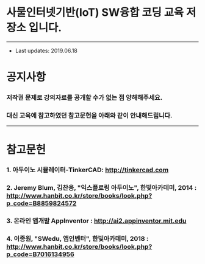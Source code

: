 # 사물인터넷기반(IoT) SW융합 코딩 교육 저장소 입니다.
----------------------------------------------------
* Last updates: 2019.06.18



# 공지사항
### 저작권 문제로 강의자료를 공개할 수가 없는 점 양해해주세요.
### 대신 교육에 참고하였던 참고문헌을 아래와 같이 안내해드립니다.
---------------------------------------------------------------



# 참고문헌
### 1. 아두이노 시뮬레이터-TinkerCAD: http://tinkercad.com
### 2. Jeremy Blum, 김찬웅, "익스플로링 아두이노", 한빛아카데미, 2014 : http://www.hanbit.co.kr/store/books/look.php?p_code=B8859824572
### 3. 온라인 앱개발 AppInventor : http://ai2.appinventor.mit.edu
### 4. 이종원, "SWedu, 앱인벤터", 한빛아카데미, 2018 : http://www.hanbit.co.kr/store/books/look.php?p_code=B7016134956











